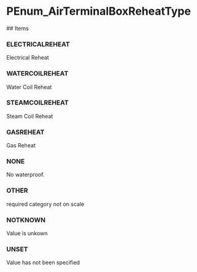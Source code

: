 # PEnum_AirTerminalBoxReheatType

<!-- end of definition -->## Items

### ELECTRICALREHEAT
Electrical Reheat

### WATERCOILREHEAT
Water Coil Reheat

### STEAMCOILREHEAT
Steam Coil Reheat

### GASREHEAT
Gas Reheat

### NONE
No waterproof.

### OTHER
required category not on scale

### NOTKNOWN
Value is unkown

### UNSET
Value has not been specified
